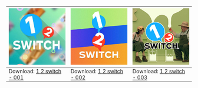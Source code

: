 <!--Tables--->
<!--1 2 switch-->

| ![1 2 Switch - 001](/icon/preview/0-9/1-2-switch-icon-001-[01000320000CC000].jpg) | ![1 2 Switch - 002](/icon/preview/0-9/1-2-switch-icon-002-[01000320000CC000].jpg) | ![1 2 Switch - 003](/icon/preview/0-9/1-2-switch-icon-003-[01000320000CC000].jpg) |
| --- | --- | --- |
| Download: [1 2 switch - 001](../../../raw/main/icon/zip/1-2-switch-icon-001-[01000320000CC000].zip) | Download: [1 2 switch - 002](../../../raw/main/icon/zip/1-2-switch-icon-002-[01000320000CC000].zip) | Download: [1 2 switch - 003](../../../raw/main/icon/zip/1-2-switch-icon-003-[01000320000CC000].zip) |
